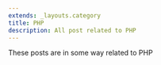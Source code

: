 ```yaml
---
extends: _layouts.category
title: PHP
description: All post related to PHP
---
```


These posts are in some way related to PHP
